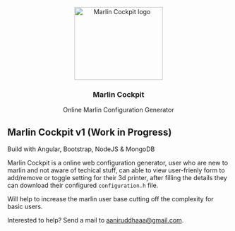 
<p align="center">
    <img src="https://i.ibb.co/hdR7TD0/Marlin-Code-Logo.png" alt="Marlin Cockpit logo" width="200" height="165">
</p>
<h3 align="center">Marlin Cockpit</h3>
<p align="center">
  Online Marlin Configuration Generator
</p>

## Marlin Cockpit v1 (Work in Progress)
Build with Angular, Bootstrap, NodeJS & MongoDB

Marlin Cockpit is a online web configuration generator, user who are new to marlin and not aware of techical stuff, can able to view user-frienly form to add/remove or toggle setting for their 3d printer, after filling the details they can download their configured <code>configuration.h</code> file.

Will help to increase the marlin user base cutting off the complexity for basic users.

Interested to help? Send a mail to aaniruddhaaa@gmail.com. 

